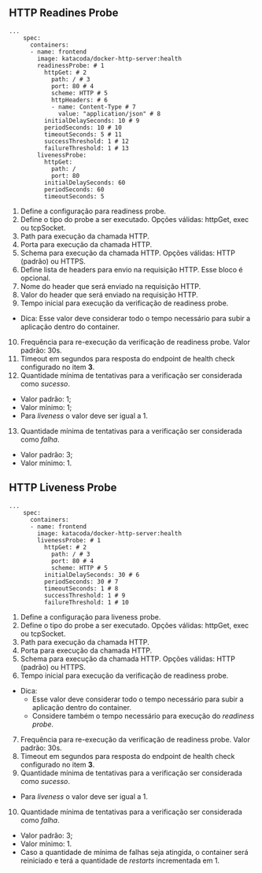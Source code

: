 
## HTTP Readines Probe

```yaml
...
    spec:
      containers:
      - name: frontend
        image: katacoda/docker-http-server:health
        readinessProbe: # 1
          httpGet: # 2
            path: / # 3
            port: 80 # 4
            scheme: HTTP # 5
            httpHeaders: # 6
            - name: Content-Type # 7
              value: "application/json" # 8
          initialDelaySeconds: 10 # 9
          periodSeconds: 10 # 10
          timeoutSeconds: 5 # 11
          successThreshold: 1 # 12
          failureThreshold: 1 # 13
        livenessProbe:
          httpGet:
            path: /
            port: 80
          initialDelaySeconds: 60
          periodSeconds: 60
          timeoutSeconds: 5
```

1. Define a configuração para readiness probe.
2. Define o tipo do probe a ser executado. Opções válidas: httpGet, exec ou tcpSocket.
3. Path para execução da chamada HTTP.
4. Porta para execução da chamada HTTP.
5. Schema para execução da chamada HTTP. Opções válidas: HTTP (padrão) ou HTTPS.
6. Define lista de headers para envio na requisição HTTP. Esse bloco é opcional.
7. Nome do header que será enviado na requisição HTTP.
8. Valor do header que será enviado na requisição HTTP.
9. Tempo inicial para execução da verificação de readiness probe.
  - Dica: Esse valor deve considerar todo o tempo necessário para subir a aplicação dentro do container.
10. Frequência para re-execução da verificação de readiness probe. Valor padrão: 30s.
11. Timeout em segundos para resposta do endpoint de health check configurado no item **3**.
12. Quantidade mínima de tentativas para a verificação ser considerada como *sucesso*.
  - Valor padrão: 1;
  - Valor mínimo: 1;
  - Para *liveness* o valor deve ser igual a 1.
13. Quantidade mínima de tentativas para a verificação ser considerada como *falha*. 
  - Valor padrão: 3;
  - Valor mínimo: 1.

## HTTP Liveness Probe

```yaml
...
    spec:
      containers:
      - name: frontend
        image: katacoda/docker-http-server:health
        livenessProbe: # 1
          httpGet: # 2
            path: / # 3
            port: 80 # 4
            scheme: HTTP # 5
          initialDelaySeconds: 30 # 6
          periodSeconds: 30 # 7
          timeoutSeconds: 1 # 8
          successThreshold: 1 # 9
          failureThreshold: 1 # 10
```

1. Define a configuração para liveness probe.
2. Define o tipo do probe a ser executado. Opções válidas: httpGet, exec ou tcpSocket.
3. Path para execução da chamada HTTP.
4. Porta para execução da chamada HTTP.
5. Schema para execução da chamada HTTP. Opções válidas: HTTP (padrão) ou HTTPS.
6. Tempo inicial para execução da verificação de readiness probe.
  - Dica: 
    - Esse valor deve considerar todo o tempo necessário para subir a aplicação dentro do container.
    - Considere também o tempo necessário para execução do *readiness probe*.
7. Frequência para re-execução da verificação de readiness probe. Valor padrão: 30s.
8. Timeout em segundos para resposta do endpoint de health check configurado no item **3**.
9. Quantidade mínima de tentativas para a verificação ser considerada como *sucesso*.
  - Para *liveness* o valor deve ser igual a 1.
10. Quantidade mínima de tentativas para a verificação ser considerada como *falha*. 
  - Valor padrão: 3;
  - Valor mínimo: 1.
  - Caso a quantidade de mínima de falhas seja atingida, o container será reiniciado e terá a quantidade de *restarts* incrementada em 1.
